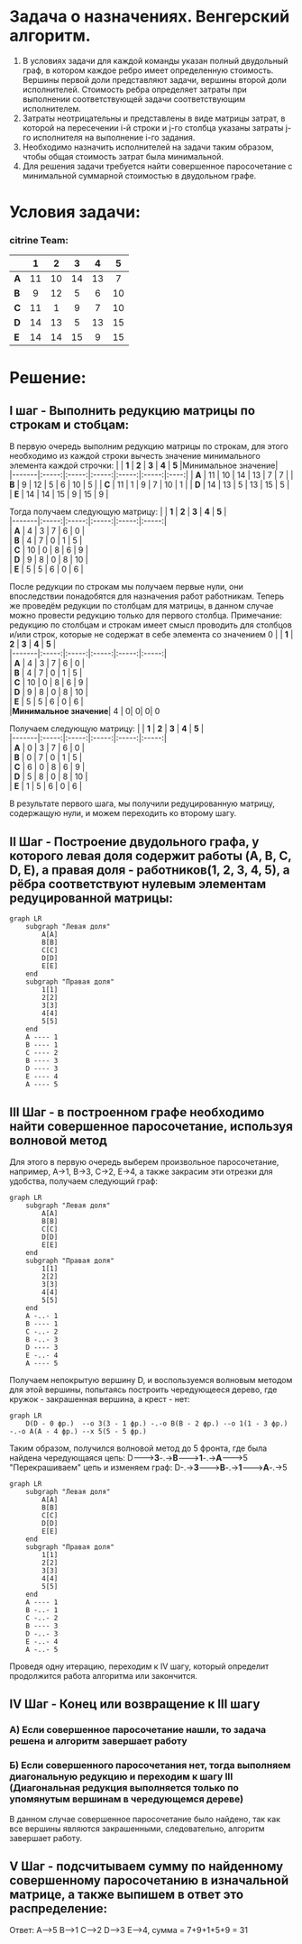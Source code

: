 
# Задача о назначениях. Венгерский алгоритм.  
1. В условиях задачи для каждой команды указан полный двудольный граф, в котором каждое ребро имеет определенную стоимость. Вершины первой доли представляют задачи, вершины второй доли исполнителей. Стоимость ребра определяет затраты при выполнении соответствующей задачи соответствующим исполнителем.  
2. Затраты неотрицательны и представлены в виде матрицы затрат, в которой на пересечении i-й строки и j-го столбца указаны затраты j-го исполнителя на выполнение i-го задания.  
3. Необходимо назначить исполнителей на задачи таким образом, чтобы общая стоимость затрат была минимальной.  
4. Для решения задачи требуется найти совершенное паросочетание с минимальной суммарной стоимостью в двудольном графе.  
  
# Условия задачи:  
  
### citrine Team:  
  
|       | **1** | **2** | **3** | **4** | **5** |  
|-------|:-----:|:-----:|:-----:|:-----:|:-----:|  
| **A** |  11   |  10   |  14   |  13   |   7   |  
| **B** |   9   |  12   |   5   |   6   |  10   |  
| **C** |  11   |   1   |   9   |   7   |  10   |  
| **D** |  14   |  13   |   5   |  13   |  15   |  
| **E** |  14   |  14   |  15   |   9   |  15   |  

# Решение:
## I шаг - Выполнить редукцию матрицы по строкам и стобцам:

 В первую очередь выполним редукцию матрицы по строкам, для этого необходимо из каждой строки вычесть значение минимального элемента каждой строчки: 
 |       | **1** | **2** | **3** | **4** | **5** |Минимальное значение|  
|-------|:-----:|:-----:|:-----:|:-----:|:-----:|:----:|
| **A** |  11   |  10   |  14   |  13   |   7   | 7 |
| **B** |   9   |  12   |   5   |   6   |  10   | 5 |
| **C** |  11   |   1   |   9   |   7   |  10   | 1 |
| **D** |  14   |  13   |   5   |  13   |  15   | 5 |
| **E** |  14   |  14   |  15   |   9   |  15   | 9 |

Тогда получаем следующую матрицу:
|       | **1** | **2** | **3** | **4** | **5** |  
|-------|:-----:|:-----:|:-----:|:-----:|:-----:|  
| **A** |  4   |  3   |  7   |  6   |   0   |  
| **B** |   4   |  7   |   0   |   1   |  5   |  
| **C** |  10   |   0   |   8   |   6   |  9   |  
| **D** |  9   |  8   |   0   |  8   |  10   |  
| **E** |  5   |  5   |  6   |   0   |  6   |  

После редукции по строкам мы получаем первые нули, они впоследствии понадобятся для назначения работ работникам.
Теперь же проведём редукции по столбцам для матрицы, в данном случае можно провести редукцию только для первого столбца.
Примечание: редукцию по столбцам и строкам имеет смысл проводить для столбцов и/или строк, которые не содержат в себе элемента со значением 0
|       | **1** | **2** | **3** | **4** | **5** |  
|-------|:-----:|:-----:|:-----:|:-----:|:-----:|  
| **A** |  4   |  3   |  7   |  6   |   0   |  
| **B** |   4   |  7   |   0   |   1   |  5   |  
| **C** |  10   |   0   |   8   |   6   |  9   |  
| **D** |  9   |  8   |   0   |  8   |  10   |  
| **E** |  5   |  5   |  6   |   0   |  6   |  
|**Минимальное значение**| 4 | 0| 0| 0| 0

Получаем следующую матрицу:
|       | **1** | **2** | **3** | **4** | **5** |  
|-------|:-----:|:-----:|:-----:|:-----:|:-----:|  
| **A** |  0   |  3   |  7   |  6   |   0   |  
| **B** |   0   |  7   |   0   |   1   |  5   |  
| **C** |  6   |   0   |   8   |   6   |  9   |  
| **D** |  5   |  8   |   0   |  8   |  10   |  
| **E** |  1   |  5   |  6    |   0   |  6   |

В результате первого шага, мы получили редуцированную матрицу, содержащую нули, и можем переходить ко второму шагу.
## II Шаг -  Построение двудольного графа, у которого левая доля содержит работы (A, B, C, D, E),  а правая доля - работников(1, 2, 3, 4, 5), а рёбра соответствуют нулевым элементам редуцированной матрицы:
 
```mermaid
graph LR
    subgraph "Левая доля"
        A[A]
        B[B]
        C[C]
        D[D]
        E[E]
    end
    subgraph "Правая доля"
        1[1]
        2[2]
        3[3]
        4[4]
        5[5]
    end
    A ---- 1
    B ---- 1
    C ---- 2
    B ---- 3
    D ---- 3
    E ---- 4
    A ---- 5
```

## III Шаг - в построенном графе необходимо найти совершенное паросочетание, используя волновой метод
Для этого в первую очередь выберем произвольное паросочетание, например, A->1, B->3, C->2, E->4, а также закрасим эти отрезки для удобства,
получаем следующий граф:

```mermaid
graph LR
    subgraph "Левая доля"
        A[A]
        B[B]
        C[C]
        D[D]
        E[E]
    end
    subgraph "Правая доля"
        1[1]
        2[2]
        3[3]
        4[4]
        5[5]
    end
    A -..- 1
    B ---- 1
    C -..- 2
    B -..- 3
    D ---- 3
    E -..- 4
    A ---- 5
```

Получаем непокрытую вершину D, и воспользуемся волновым методом для этой вершины, попытаясь построить чередующееся дерево, где кружок - закрашенная вершина, а крест - нет:
```mermaid
graph LR
    D(D - 0 фр.)  --o 3(3 - 1 фр.) -.-o B(B - 2 фр.) --o 1(1 - 3 фр.) -.-o A(A - 4 фр.) --x 5(5 - 5 фр.)
```
Таким образом, получился волновой метод до 5 фронта, где была найдена чередующаяся цепь: D--->**3**-.->**B**--->**1**-.->**A**--->5
"Перекрашиваем" цепь и изменяем граф: D-.->**3**--->**B**-.->**1**--->**A**-.->5
```mermaid
graph LR
    subgraph "Левая доля"
        A[A]
        B[B]
        C[C]
        D[D]
        E[E]
    end
    subgraph "Правая доля"
        1[1]
        2[2]
        3[3]
        4[4]
        5[5]
    end
    A ---- 1
    B -..- 1
    C -..- 2
    B ---- 3
    D -..- 3
    E -..- 4
    A -..- 5
```

Проведя одну итерацию, переходим к IV шагу, который определит продолжится работа алгоритма или закончится.

## IV Шаг - Конец или возвращение к III шагу
### А) Если совершенное паросочетание нашли, то задача решена и алгоритм завершает работу

### Б) Если совершенного паросочетания нет, тогда выполняем диагональную редукцию и переходим к шагу III (Диагональная редукция выполняется только по упомянутым вершинам в чередующемся дереве)

В данном случае совершенное паросочетание было найдено, так как все вершины являются закрашенными, следовательно, алгоритм завершает работу.

## V Шаг - подсчитываем сумму по найденному совершенному паросочетанию в изначальной матрице, а также выпишем в ответ это распределение:

Ответ: A-->5 B-->1 C-->2 D-->3 E-->4, сумма = 7+9+1+5+9 = 31
